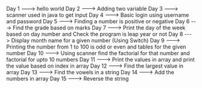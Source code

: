 Day 1 ---> hello world
Day 2 ---> Adding two variable 
Day 3 ---> scanner used in java to get input
Day 4 ---> Basic login using username and password
Day 5 ---> Finding a number is positive or negative
Day 6 ---> Find the grade based on marks
Day 7 ---> Print the day of the week based on day number and
          Check the program is leap year or not
Day 8 ---> Display month name for a given number (Using Switch)
Day 9 ---> Printing the number from 1 to 100 is odd or even and 
          tables for the given number 
Day 10 ---> Using scanner find the factorial for that number and
          factorial for upto 10 numbers
Day 11 ---> Print the values in array and 
          print the value based on index in array
Day 12 ---> Find the largest value in array
Day 13 ---> Find the vowels in a string 
Day 14 ---> Add the numbers in array
Day 15 ---> Reverse the string
